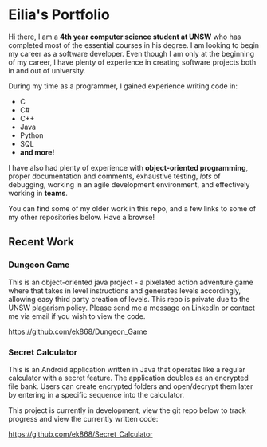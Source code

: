 # Eilia's Portfolio

Hi there, I am a **4th year computer science student at UNSW** who has completed most of the essential courses in his degree.
I am looking to begin my career as a software developer. Even though I am only at the beginning of my career, I have plenty of experience in creating software projects both in and out of university.

During my time as a programmer, I gained experience writing code in:
- C
- C#
- C++
- Java
- Python
- SQL
- **and more!**

I have also had plenty of experience with **object-oriented programming**, proper documentation and comments, exhaustive testing, *lots* of debugging, working in an agile development environment, and effectively working in **teams**.

You can find some of my older work in this repo, and a few links to some of my other repositories below. Have a browse!

## Recent Work

### Dungeon Game
This is an object-oriented java project - a pixelated action adventure game where that takes in level instructions and generates levels accordingly, allowing easy third party creation of levels. This repo is private due to the UNSW plagarism policy. Please send me a message on LinkedIn or contact me via email if you wish to view the code.

https://github.com/ek868/Dungeon_Game

### Secret Calculator
This is an Android application written in Java that operates like a regular calculator with a secret feature. The application doubles as an encrypted file bank. Users can create encrypted folders and open/decrypt them later by entering in a specific sequence into the calculator.

This project is currently in development, view the git repo below to track progress and view the currently written code:

https://github.com/ek868/Secret_Calculator
